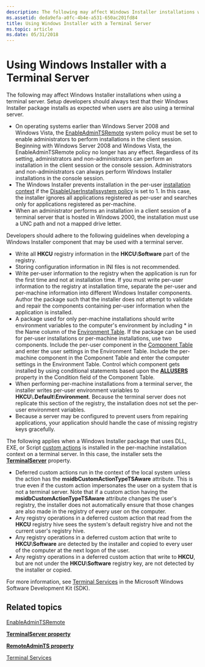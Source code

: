 ```yaml
---
description: The following may affect Windows Installer installations when using a terminal server. Setup developers should always test that their Windows Installer package installs as expected when users are also using a terminal server.
ms.assetid: deda9efa-a0fc-4b4e-a531-650ac201fd84
title: Using Windows Installer with a Terminal Server
ms.topic: article
ms.date: 05/31/2018
---
```


# Using Windows Installer with a Terminal Server

The following may affect Windows Installer installations when using a terminal server. Setup developers should always test that their Windows Installer package installs as expected when users are also using a terminal server.

-   On operating systems earlier than Windows Server 2008 and Windows Vista, the [EnableAdminTSRemote](enableadmintsremote.md) system policy must be set to enable administrators to perform installations in the client session. Beginning with Windows Server 2008 and Windows Vista, the EnableAdminTSRemote policy no longer has any effect. Regardless of its setting, administrators and non-administrators can perform an installation in the client session or the console session. Administrators and non-administrators can always perform Windows Installer installations in the console session.
-   The Windows Installer prevents installation in the per-user [installation context](installation-context.md) if the [DisableUserInstalls](disableuserinstalls.md)[system policy](system-policy.md) is set to 1. In this case, the installer ignores all applications registered as per-user and searches only for applications registered as per-machine.
-   When an administrator performs an installation in a client session of a terminal server that is hosted in Windows 2000, the installation must use a UNC path and not a mapped drive letter.

Developers should adhere to the following guidelines when developing a Windows Installer component that may be used with a terminal server.

-   Write all **HKCU** registry information in the **HKCU**\\**Software** part of the registry.
-   Storing configuration information in INI files is not recommended.
-   Write per-user information to the registry when the application is run for the first time and not at installation time. If you must write per-user information to the registry at installation time, separate the per-user and per-machine information into different Windows Installer components. Author the package such that the installer does not attempt to validate and repair the components containing per-user information when the application is installed.
-   A package used for only per-machine installations should write environment variables to the computer's environment by including \* in the Name column of the [Environment Table](environment-table.md). If the package can be used for per-user installations or per-machine installations, use two components. Include the per-user component in the [Component Table](condition-table.md) and enter the user settings in the Environment Table. Include the per-machine component in the Component Table and enter the computer settings in the Environment Table. Control which component gets installed by using conditional statements based upon the [**ALLUSERS**](allusers.md) property in the Condition field of the Component Table.
-   When performing per-machine installations from a terminal server, the installer writes per-user environment variables to **HKCU**\\**.Default**\\**Environment**. Because the terminal server does not replicate this section of the registry, the installation does not set the per-user environment variables.
-   Because a server may be configured to prevent users from repairing applications, your application should handle the case of missing registry keys gracefully.

The following applies when a Windows Installer package that uses DLL, EXE, or Script [custom actions](custom-actions.md) is installed in the per-machine installation context on a terminal server. In this case, the installer sets the [**TerminalServer**](terminalserver.md) property.

-   Deferred custom actions run in the context of the local system unless the action has the **msidbCustomActionTypeTSAware** attribute. This is true even if the custom action impersonates the user on a system that is not a terminal server. Note that if a custom action having the **msidbCustomActionTypeTSAware** attribute changes the user's registry, the installer does not automatically ensure that those changes are also made in the registry of every user on the computer.
-   Any registry operations in a deferred custom action that read from the **HKCU** registry hive sees the system's default registry hive and not the current user's registry hive.
-   Any registry operations in a deferred custom action that write to **HKCU**\\**Software** are detected by the installer and copied to every user of the computer at the next logon of the user.
-   Any registry operations in a deferred custom action that write to **HKCU**, but are not under the **HKCU**\\**Software** registry key, are not detected by the installer or copied.

For more information, see [Terminal Services](../termserv/terminal-services-portal.md) in the Microsoft Windows Software Development Kit (SDK).

## Related topics

<dl> <dt>

[EnableAdminTSRemote](enableadmintsremote.md)
</dt> <dt>

[**TerminalServer property**](terminalserver.md)
</dt> <dt>

[**RemoteAdminTS property**](remoteadmints.md)
</dt> <dt>

[Terminal Services](../termserv/terminal-services-portal.md)
</dt> </dl>

 

 
